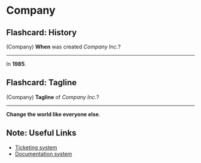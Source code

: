 # Company

## Flashcard: History

(Company) **When** was created _Company Inc._?

---

In **1985**.


## Flashcard: Tagline

(Company) **Tagline** of _Company Inc._?

---

**Change the world like everyone else**.


## Note: Useful Links

* [Ticketing system](https://ticketing.internal.company.com)
* [Documentation system](https://docs.internal.company.com)
